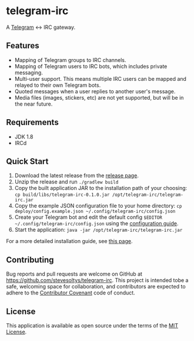 # telegram-irc
A [Telegram](https://telegram.org/) <-> IRC gateway.

## Features
* Mapping of Telegram groups to IRC channels.
* Mapping of Telegram users to IRC bots, which includes private messaging.
* Multi-user support. This means multiple IRC users can be mapped and relayed to their own Telegram bots.
* Quoted messages when a user replies to another user's message.
* Media files (images, stickers, etc) are not yet supported, but will be in the near future.

## Requirements
* JDK 1.8
* IRCd

## Quick Start
1. Download the latest release from the [release page](https://github.com/stevesoltys/telegram-irc/releases).
2. Unzip the release and run `./gradlew build`
3. Copy the built application JAR to the installation path of your choosing: 
`cp build/libs/telegram-irc-0.1.0.jar /opt/telegram-irc/telegram-irc.jar`
4. Copy the example JSON configuration file to your home directory: 
`cp deploy/config.example.json ~/.config/telegram-irc/config.json`
5. Create your Telegram bot and edit the default config `$EDITOR ~/.config/telegram-irc/config.json` using the
[configuration guide](https://github.com/stevesoltys/telegram-irc/wiki/Configuration).
6. Start the application: `java -jar /opt/telegram-irc/telegram-irc.jar`

For a more detailed installation guide, see [this page](https://github.com/stevesoltys/telegram-irc/wiki/Installation).

## Contributing
Bug reports and pull requests are welcome on GitHub at https://github.com/stevesoltys/telegram-irc. This project is 
intended tobe a safe, welcoming space for collaboration, and contributors are expected to adhere to the
[Contributor Covenant](http://contributor-covenant.org) code of conduct.

## License
This application is available as open source under the terms of the [MIT License](http://opensource.org/licenses/MIT).
